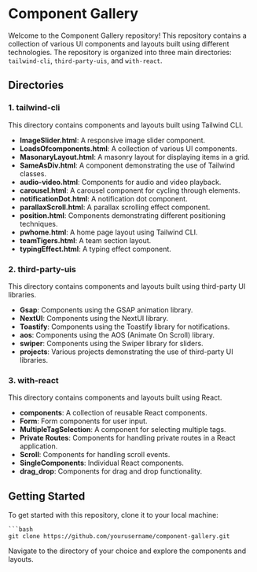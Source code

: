 # Component Gallery

Welcome to the Component Gallery repository! This repository contains a collection of various UI components and layouts built using different technologies. The repository is organized into three main directories: `tailwind-cli`, `third-party-uis`, and `with-react`.

## Directories

### 1. tailwind-cli

This directory contains components and layouts built using Tailwind CLI.

- **ImageSlider.html**: A responsive image slider component.
- **LoadsOfcomponents.html**: A collection of various UI components.
- **MasonaryLayout.html**: A masonry layout for displaying items in a grid.
- **SameAsDiv.html**: A component demonstrating the use of Tailwind classes.
- **audio-video.html**: Components for audio and video playback.
- **carousel.html**: A carousel component for cycling through elements.
- **notificationDot.html**: A notification dot component.
- **parallaxScroll.html**: A parallax scrolling effect component.
- **position.html**: Components demonstrating different positioning techniques.
- **pwhome.html**: A home page layout using Tailwind CLI.
- **teamTigers.html**: A team section layout.
- **typingEffect.html**: A typing effect component.

### 2. third-party-uis

This directory contains components and layouts built using third-party UI libraries.

- **Gsap**: Components using the GSAP animation library.
- **NextUI**: Components using the NextUI library.
- **Toastify**: Components using the Toastify library for notifications.
- **aos**: Components using the AOS (Animate On Scroll) library.
- **swiper**: Components using the Swiper library for sliders.
- **projects**: Various projects demonstrating the use of third-party UI libraries.

### 3. with-react

This directory contains components and layouts built using React.

- **components**: A collection of reusable React components.
- **Form**: Form components for user input.
- **MultipleTagSelection**: A component for selecting multiple tags.
- **Private Routes**: Components for handling private routes in a React application.
- **Scroll**: Components for handling scroll events.
- **SingleComponents**: Individual React components.
- **drag_drop**: Components for drag and drop functionality.

## Getting Started

To get started with this repository, clone it to your local machine:

    ```bash
    git clone https://github.com/yourusername/component-gallery.git

Navigate to the directory of your choice and explore the components and layouts.

